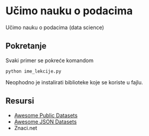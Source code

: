 # Učimo nauku o podacima

Učimo nauku o podacima (data science)

## Pokretanje

Svaki primer se pokreće komandom

```
python ime_lekcije.py
```

Neophodno je instalirati biblioteke koje se koriste u fajlu.

## Resursi

- [Awesome Public Datasets](https://github.com/caesar0301/awesome-public-datasets)
- [Awesome JSON Datasets](https://github.com/jdorfman/awesome-json-datasets)
- Znaci.net
